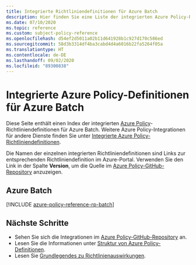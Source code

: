 ```yaml
---
title: Integrierte Richtliniendefinitionen für Azure Batch
description: Hier finden Sie eine Liste der integrierten Azure Policy-Richtliniendefinitionen für Azure Batch. Diese integrierten Richtliniendefinitionen bieten allgemeine Ansätze für die Verwaltung von Azure-Ressourcen.
ms.date: 07/10/2020
ms.topic: reference
ms.custom: subject-policy-reference
ms.openlocfilehash: d54ef2d5011a02b11d641928b1c927d170c586ed
ms.sourcegitcommit: 58d3b3314df4ba3cabd4d4a6016b22fa5264f05a
ms.translationtype: HT
ms.contentlocale: de-DE
ms.lasthandoff: 09/02/2020
ms.locfileid: "89300838"
---
```

# <a name="azure-policy-built-in-definitions-for-azure-batch"></a>Integrierte Azure Policy-Definitionen für Azure Batch

Diese Seite enthält einen Index der integrierten [Azure Policy](../governance/policy/overview.md)-Richtliniendefinitionen für Azure Batch. Weitere Azure Policy-Integrationen für andere Dienste finden Sie unter [Integrierte Azure Policy-Richtliniendefinitionen](../governance/policy/samples/built-in-policies.md).

Die Namen der einzelnen integrierten Richtliniendefinitionen sind Links zur entsprechenden Richtliniendefinition im Azure-Portal. Verwenden Sie den Link in der Spalte **Version**, um die Quelle im [Azure Policy-GitHub-Repository](https://github.com/Azure/azure-policy) anzuzeigen.

## <a name="azure-batch"></a>Azure Batch

[!INCLUDE [azure-policy-reference-rp-batch](../../includes/policy/reference/byrp/microsoft.batch.md)]

## <a name="next-steps"></a>Nächste Schritte

- Sehen Sie sich die Integrationen im [Azure Policy-GitHub-Repository](https://github.com/Azure/azure-policy) an.
- Lesen Sie die Informationen unter [Struktur von Azure Policy-Definitionen](../governance/policy/concepts/definition-structure.md).
- Lesen Sie [Grundlegendes zu Richtlinienauswirkungen](../governance/policy/concepts/effects.md).

